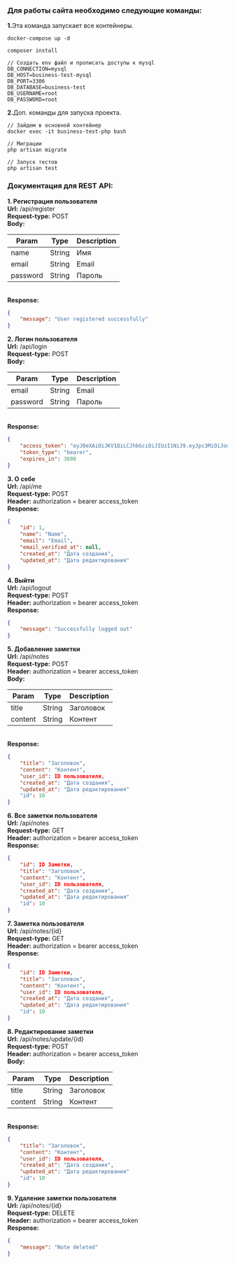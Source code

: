 ### Для работы сайта необходимо следующие команды:
<b>1.</b>Эта команда запускает все контейнеры.
<br>
```
docker-compose up -d
```
```
composer install
```
```
// Создать env файл и прописать доступы к mysql
DB_CONNECTION=mysql
DB_HOST=business-test-mysql
DB_PORT=3306
DB_DATABASE=business-test
DB_USERNAME=root
DB_PASSWORD=root
```

<b>2.</b>Доп. команды для запуска проекта.
<br>
```
// Зайдем в основной контейнер
docker exec -it business-test-php bash
```
```
// Миграции
php artisan migrate
```
```
// Запуск тестов
php artisan test
```


### Документация для REST API:
**1. Регистрация пользователя**<br>
**Url:** /api/register
<br>**Request-type:** POST
<br>**Body:**

|Param    |Type    |Description|
|---------|--------|-----------|
|name|String|Имя|
|email|String|Email|
|password|String|Пароль|

<br>**Response:**
```json 
{
    "message": "User registered successfully"
}
```

**2. Логин пользователя**<br>
**Url:** /api/login
<br>**Request-type:** POST
<br>**Body:**

|Param    |Type    |Description|
|---------|--------|-----------|
|email|String|Email|
|password|String|Пароль|

<br>**Response:**
```json 
{
    "access_token": "eyJ0eXAiOiJKV1QiLCJhbGciOiJIUzI1NiJ9.eyJpc3MiOiJodHRwOi8vbG9jYWxob3N0OjgwMDAvYXBpL2xvZ2luIiwiaWF0IjoxNzE1NDY2NTc2LCJleHAiOjE3MTU0NzAxNzYsIm5iZiI6MTcxNTQ2NjU3NiwianRpIjoiWXAyTEtlaURVeUVKY3p5byIsInN1YiI6IjEyIiwicHJ2IjoiMjNiZDVjODk0OWY2MDBhZGIzOWU3MDFjNDAwODcyZGI3YTU5NzZmNyJ9.KmPiFZZgvQqZNmmSXDvWiRr74Hy1pBfqDfDQAbrIF88",
    "token_type": "bearer",
    "expires_in": 3600
}
```

**3. О себе**<br>
**Url:** /api/me
<br>**Request-type:** POST
<br>**Header:** authorization = bearer access_token
<br>**Response:**
```json 
{
    "id": 1,
    "name": "Name",
    "email": "Email",
    "email_verified_at": null,
    "created_at": "Дата создания",
    "updated_at": "Дата редактирования"
}
```

**4. Выйти**<br>
**Url:** /api/logout
<br>**Request-type:** POST
<br>**Header:** authorization = bearer access_token
<br>**Response:**
```json 
{
    "message": "Successfully logged out"
}
```

**5. Добавление заметки**<br>
**Url:** /api/notes
<br>**Request-type:** POST
<br>**Header:** authorization = bearer access_token
<br>**Body:**

|Param    |Type    |Description|
|---------|--------|-----------|
|title|String|Заголовок|
|content|String|Контент|

<br>**Response:**
```json 
{
    "title": "Заголовок",
    "content": "Контент",
    "user_id": ID пользователя,
    "created_at": "Дата создания",
    "updated_at": "Дата редактирования"
    "id": 10
}
```

**6. Все заметки пользователя**<br>
**Url:** /api/notes
<br>**Request-type:** GET
<br>**Header:** authorization = bearer access_token
<br>**Response:**
```json 
{
    "id": ID Заметки,
    "title": "Заголовок",
    "content": "Контент",
    "user_id": ID пользователя,
    "created_at": "Дата создания",
    "updated_at": "Дата редактирования"
    "id": 10
}
```

**7. Заметка пользователя**<br>
**Url:** /api/notes/{id}
<br>**Request-type:** GET
<br>**Header:** authorization = bearer access_token
<br>**Response:**
```json 
{
    "id": ID Заметки,
    "title": "Заголовок",
    "content": "Контент",
    "user_id": ID пользователя,
    "created_at": "Дата создания",
    "updated_at": "Дата редактирования"
    "id": 10
}
```

**8. Редактирование заметки**<br>
**Url:** /api/notes/update/{id}
<br>**Request-type:** POST
<br>**Header:** authorization = bearer access_token
<br>**Body:**

|Param    |Type    |Description|
|---------|--------|-----------|
|title|String|Заголовок|
|content|String|Контент|

<br>**Response:**
```json 
{
    "title": "Заголовок",
    "content": "Контент",
    "user_id": ID пользователя,
    "created_at": "Дата создания",
    "updated_at": "Дата редактирования"
    "id": 10
}
```

**9. Удаление заметки пользователя**<br>
**Url:** /api/notes/{id}
<br>**Request-type:** DELETE
<br>**Header:** authorization = bearer access_token
<br>**Response:**
```json 
{
    "message": "Note deleted"
}
```
